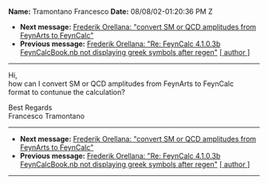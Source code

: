 **Name:** Tramontano Francesco
**Date:** 08/08/02-01:20:36 PM Z

  - **Next message:** [Frederik Orellana: "convert SM or QCD amplitudes
    from FeynArts to FeynCalc"](0084.html)
  - **Previous message:** [Frederik Orellana: "Re: FeynCalc 4.1.0.3b
    FeynCalcBook.nb not displaying greek symbols after
    regen"](0082.html)
    [[ author ]](author.html#83)

-----

Hi,  
how can I convert SM or QCD amplitudes from FeynArts to FeynCalc  
format to contunue the calculation?  

Best Regards  
Francesco Tramontano  

-----

  - **Next message:** [Frederik Orellana: "convert SM or QCD amplitudes
    from FeynArts to FeynCalc"](0084.html)
  - **Previous message:** [Frederik Orellana: "Re: FeynCalc 4.1.0.3b
    FeynCalcBook.nb not displaying greek symbols after
    regen"](0082.html)
    [[ author ]](author.html#83)

-----


